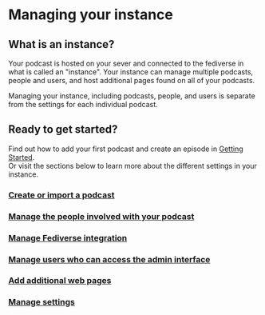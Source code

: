 # Managing your instance

## What is an instance?

Your podcast is hosted on your sever and connected to the fediverse in what is called an "instance".  Your 
instance can manage multiple podcasts, people and users, and host additional pages found on all of your podcasts.

Managing your instance, including podcasts, people, and users is separate from the settings for each 
individual podcast.

## Ready to get started?

Find out how to add your first podcast and create an episode in [Getting Started](../getting-started/index.md).  
Or visit the sections below to learn more about the different settings in your instance.

### [Create or import a podcast](add-podcast.md)

### [Manage the people involved with your podcast](persons.md)

### [Manage Fediverse integration](fediverse.md)

### [Manage users who can access the admin interface](users.md)

### [Add additional web pages](pages.md)

### [Manage settings](settings.md)
